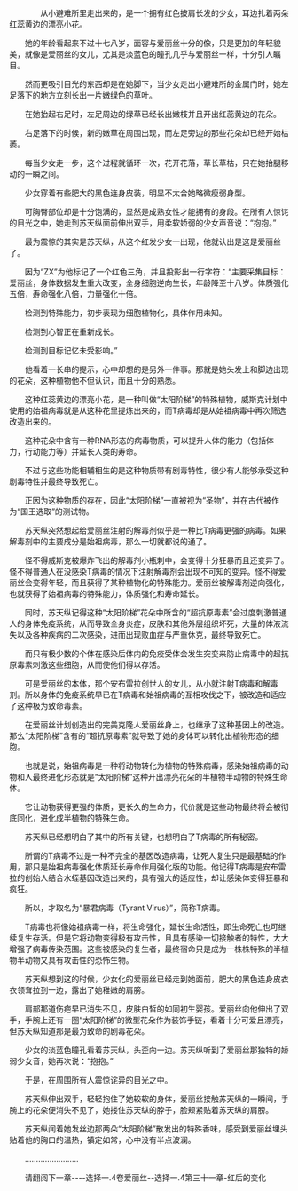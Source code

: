 <div class="read-content j_readContent" id="">
                <p>　　　　从小避难所里走出来的，是一个拥有红色披肩长发的少女，耳边扎着两朵红蕊黄边的漂亮小花。<p>　　她的年龄看起来不过十七八岁，面容与爱丽丝十分的像，只是更加的年轻貌美，就像是爱丽丝的女儿，尤其是淡蓝色的瞳孔几乎与爱丽丝一样，十分引人瞩目。<p>　　然而更吸引目光的东西却是在她脚下，当少女走出小避难所的金属门时，她左足落下的地方立刻长出一片嫩绿色的草叶。<p>　　在她抬起右足时，左足周边的绿草已经长出嫩枝并且开出红蕊黄边的花朵。<p>　　右足落下的时候，新的嫩草在周围出现，而左足旁边的那些花朵却已经开始枯萎。<p>　　每当少女走一步，这个过程就循环一次，花开花落，草长草枯，只在她抬腿移动的一瞬之间。<p>　　少女穿着有些肥大的黑色连身皮装，明显不太合她略微瘦弱身型。<p>　　可胸臀部位却是十分饱满的，显然是成熟女性才能拥有的身段。在所有人惊诧的目光之中，她走到苏天纵面前伸出双手，用柔软娇弱的少女声音说：“抱抱。”<p>　　最为震惊的其实是苏天纵，从这个红发少女一出现，他就认出是这是爱丽丝了。<p>　　因为“ZX”为他标记了一个红色三角，并且投影出一行字符：“主要采集目标：爱丽丝，身体数据发生重大改变，全身细胞逆向生长，年龄降至十八岁。体质强化五倍，寿命强化八倍，力量强化十倍。<p>　　检测到特殊能力，初步表现为细胞植物化，具体作用未知。<p>　　检测到心智正在重新成长。<p>　　检测到目标记忆未受影响。”<p>　　他看着一长串的提示，心中却想的是另外一件事。那就是她头发上和脚边出现的花朵，这种植物他不但认识，而且十分的熟悉。<p>　　这种红蕊黄边的漂亮小花，是一种叫做“太阳阶梯”的特殊植物，威斯克计划中使用的始祖病毒就是从这种花里提炼出来的，而T病毒却是从始祖病毒中再次筛选改造出来的。<p>　　这种花朵中含有一种RNA形态的病毒物质，可以提升人体的能力（包括体力，行动能力等）并延长人类的寿命。<p>　　不过与这些功能相辅相生的是这种物质带有剧毒特性，很少有人能够承受这种剧毒特性并最终导致死亡。<p>　　正因为这种物质的存在，因此“太阳阶梯”一直被视为“圣物”，并在古代被作为“国王选取”的测试物。<p>　　苏天纵突然想起给爱丽丝注射的解毒剂似乎是一种比T病毒更强的病毒。如果解毒剂中的主要成分是始祖病毒，那么一切就都说的通了。<p>　　怪不得威斯克被爆炸飞出的解毒剂小瓶刺中，会变得十分狂暴而且还变异了。怪不得普通人在没感染T病毒的情况下注射解毒剂会出现不可知的变异。怪不得爱丽丝会变得年轻，而且获得了某种植物化的特殊能力。爱丽丝被解毒剂逆向强化，也就获得了始祖病毒的特殊能力，体质强化和寿命延长。<p>　　同时，苏天纵记得这种“太阳阶梯”花朵中所含的“超抗原毒素”会过度刺激普通人的身体免疫系统，从而导致全身炎症，皮肤和其他外层组织坏死，大量的体液流失以及各种疾病的二次感染，进而出现败血症与严重休克，最终导致死亡。<p>　　而只有极少数的个体在感染后体内的免疫受体会发生突变来防止病毒中的超抗原毒素刺激这些细胞，从而使他们得以存活。<p>　　可是爱丽丝的本体，那个安布雷拉创世人的女儿，从小就注射T病毒和解毒剂。所以身体的免疫系统早已在T病毒和始祖病毒的互相攻伐之下，被改造和适应了这种极为致命毒素。<p>　　在爱丽丝计划创造出的完美克隆人爱丽丝身上，也继承了这种基因上的改造。那么“太阳阶梯”含有的“超抗原毒素”就导致了她的身体可以转化出植物形态的细胞。<p>　　也就是说，始祖病毒是一种将动物转化为植物的特殊病毒，感染始祖病毒的动物和人最终进化形态就是“太阳阶梯”这种开出漂亮花朵的半植物半动物的特殊生命体。<p>　　它让动物获得更强的体质，更长久的生命力，代价就是这些动物最终将会被彻底同化，进化成半植物的特殊生命。<p>　　苏天纵已经想明白了其中的所有关键，也想明白了T病毒的所有秘密。<p>　　所谓的T病毒不过是一种不完全的基因改造病毒，让死人复生只是最基础的作用，那只是始祖病毒强化体质延长寿命作用强化版的功能。他记得T病毒是安布雷拉的创始人结合水蛭基因改造出来的，具有强大的适应性，却让感染体变得狂暴和疯狂。<p>　　所以，才取名为“暴君病毒（Tyrant Virus）”，简称T病毒。<p>　　T病毒也将像始祖病毒一样，将生命强化，延长生命活性，即生命死亡也可继续复生存活。但是它将动物变得极有攻击性，且具有感染一切接触者的特性，大大增强了病毒传染范围。这些被感染的复生者，最终宿命只是成为一株株特殊的半植物半动物又具有攻击性的恐怖生物。<p>　　苏天纵想到这的时候，少女化的爱丽丝已经走到她面前，肥大的黑色连身皮衣衣领耷拉到一边，露出了她稚嫩的肩膀。<p>　　肩部那道伤疤早已消失不见，皮肤白皙的如同初生婴孩。爱丽丝向他伸出了双手，手腕上还有一圈“太阳阶梯”的微型花朵作为装饰手链，看着十分可爱且漂亮，但苏天纵知道那是最为致命的剧毒花朵。<p>　　少女的淡蓝色瞳孔看着苏天纵，头歪向一边。苏天纵听到了爱丽丝那独特的娇弱少女音，她再次说：“抱抱。”<p>　　于是，在周围所有人震惊诧异的目光之中。<p>　　苏天纵伸出双手，轻轻抱住了她较软的身体，爱丽丝接触苏天纵的一瞬间，手腕上的花朵便消失不见了，她搂住苏天纵的脖子，脸颊紧贴着苏天纵的肩膀。<p>　　苏天纵闻着她发丝边那两朵“太阳阶梯”散发出的特殊香味，感受到爱丽丝埋头贴着他的胸口的温热，镇定如常，心中没有半点波澜。<p>　　……………………<p>　　请翻阅下一章----选择一.4卷爱丽丝--选择一.4第三十一章-红后的变化<p> 
            </div>